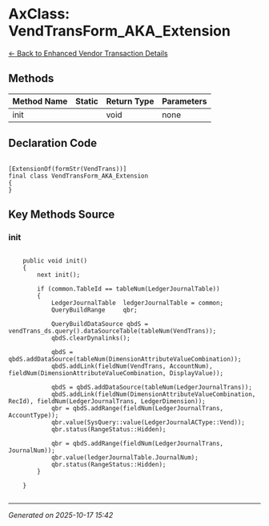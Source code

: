 # AxClass: VendTransForm_AKA_Extension

[← Back to Enhanced Vendor Transaction Details](../README.md)

## Methods

| Method Name | Static | Return Type | Parameters |
|-------------|--------|-------------|------------|
| init |  | void | none |

## Declaration Code

```xpp

[ExtensionOf(formStr(VendTrans))]
final class VendTransForm_AKA_Extension
{
}

```

## Key Methods Source

### init

```xpp

    public void init()
    {
        next init();

        if (common.TableId == tableNum(LedgerJournalTable))
        {
            LedgerJournalTable	ledgerJournalTable = common;
            QueryBuildRange		qbr;
            
            QueryBuildDataSource qbdS = vendTrans_ds.query().dataSourceTable(tableNum(VendTrans));
            qbdS.clearDynalinks();

            qbdS = qbdS.addDataSource(tableNum(DimensionAttributeValueCombination));
            qbdS.addLink(fieldNum(VendTrans, AccountNum), fieldNum(DimensionAttributeValueCombination, DisplayValue));

            qbdS = qbdS.addDataSource(tableNum(LedgerJournalTrans));
            qbdS.addLink(fieldNum(DimensionAttributeValueCombination, RecId), fieldNum(LedgerJournalTrans, LedgerDimension));
            qbr = qbdS.addRange(fieldNum(LedgerJournalTrans, AccountType));
            qbr.value(SysQuery::value(LedgerJournalACType::Vend));
            qbr.status(RangeStatus::Hidden);
            
            qbr = qbdS.addRange(fieldNum(LedgerJournalTrans, JournalNum));
			qbr.value(ledgerJournalTable.JournalNum);
            qbr.status(RangeStatus::Hidden);
        }

    }


```

---

*Generated on 2025-10-17 15:42*
